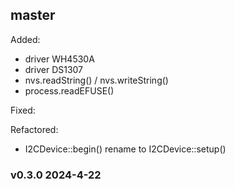 ## master

Added:
* driver WH4530A
* driver DS1307
* nvs.readString() / nvs.writeString()
* process.readEFUSE()

Fixed:

Refactored:

* I2CDevice::begin() rename to I2CDevice::setup()



### v0.3.0   2024-4-22